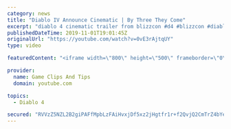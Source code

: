 ```yaml
---
category: news
title: "Diablo IV Announce Cinematic | By Three They Come"
excerpt: "diablo 4 cinematic trailer from blizzcon #d4 #blizzcon #diablo."
publishedDateTime: 2019-11-01T19:01:45Z
originalUrl: "https://youtube.com/watch?v=0vE3rAjtqUY"
type: video

featuredContent: "<iframe width=\"800\" height=\"500\" frameborder=\"0\" src=\"https://www.youtube.com/embed/0vE3rAjtqUY\" allow=\"accelerometer; autoplay; encrypted-media; gyroscope; picture-in-picture\" allowfullscreen></iframe>"

provider:
  name: Game Clips And Tips
  domain: youtube.com

topics:
  - Diablo 4

secured: "RVVzZ5NZL2B2giPAFfMpbLzFAiHvxjDf5xz2jHgtfr1r+f2QvjQ2CmTrZ4bYenOzuBb3HJkGswavHTEoMhMDKaFh5JdOe0RVPRhcJhdsJ9UTJKJUBUQnlPNP/d/QKWAiihKEHS2LtwA46ClX+iFbs6pe1KgeQcs24m2AsPR3Nwpq6q6Ohoy5+fnqfzXxPwn+zornfQK1HVEMYBarldQ/RN24PMOyMPL7QB/3bqBBmLylF+nJtiDaEKGr85P/OK2up1u3h2B9k5kfJDLsOugkBjnGd9R30wmaGYkb0Wfro29284ByjVweHv32t8P99FnHweKMwoK5wYMoTIGWY0zSy2bWCMkiy3PwLRYMv8QszcdWxxvvt2ZaTD0qRr4NWFKU+TVvPCBFTUwwZ3wOdVlUXQ==;yWzEEN88ELj47WABYsACKg=="
---
```


